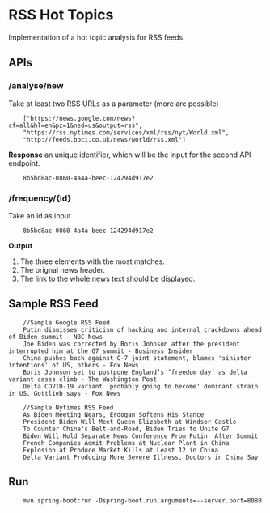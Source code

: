 # RSS Hot Topics

Implementation of a hot topic analysis for RSS feeds.

## APIs

### /analyse/new

Take at least two RSS URLs as a parameter (more are possible)

        ["https://news.google.com/news?cf=all&hl=en&pz=1&ned=us&output=rss",
        "https://rss.nytimes.com/services/xml/rss/nyt/World.xml",
        "http://feeds.bbci.co.uk/news/world/rss.xml"]

**Response** an unique identifier, which will be the input for the second API endpoint.

        8b5bd8ac-0860-4a4a-beec-124294d917e2

### /frequency/{id}

Take an id as input

        8b5bd8ac-0860-4a4a-beec-124294d917e2

**Output**
1. The three elements with the most matches.
2. The orignal news header.
3. The link to the whole news text should be displayed.

## Sample RSS Feed

        //Sample Google RSS Feed
        Putin dismisses criticism of hacking and internal crackdowns ahead of Biden summit - NBC News
        Joe Biden was corrected by Boris Johnson after the president interrupted him at the G7 summit - Business Insider
        China pushes back against G-7 joint statement, blames 'sinister intentions' of US, others - Fox News
        Boris Johnson set to postpone England’s ‘freedom day’ as delta variant cases climb - The Washington Post
        Delta COVID-19 variant 'probably going to become' dominant strain in US, Gottlieb says - Fox News

        //Sample Nytimes RSS Feed
        As Biden Meeting Nears, Erdogan Softens His Stance
        President Biden Will Meet Queen Elizabeth at Windsor Castle
        To Counter China's Belt-and-Road, Biden Tries to Unite G7
        Biden Will Hold Separate News Conference From Putin  After Summit
        French Companies Admit Problems at Nuclear Plant in China
        Explosion at Produce Market Kills at Least 12 in China
        Delta Variant Producing More Severe Illness, Doctors in China Say

## Run

        mvn spring-boot:run -Dspring-boot.run.arguments=--server.port=8080

